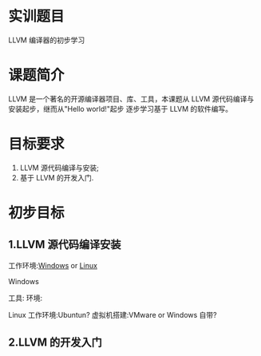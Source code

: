 # 实训题目

LLVM 编译器的初步学习

# 课题简介

LLVM 是一个著名的开源编译器项目、库、工具，本课题从
LLVM 源代码编译与安装起步，继而从"Hello world!"起步
逐步学习基于 LLVM 的软件编写。

# 目标要求

1. LLVM 源代码编译与安装;
2. 基于 LLVM 的开发入门.

# 初步目标

## 1.LLVM 源代码编译安装

工作环境:[Windows](#windows) or [Linux](#linux)

<span id="windows">Windows</span>

工具:
环境:

<span id="linux">Linux</span>
工作环境:Ubuntun?
虚拟机搭建:VMware or Windows 自带?

## 2.LLVM 的开发入门
